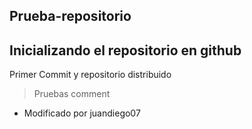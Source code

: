 ## Prueba-repositorio
Inicializando el repositorio en github
---
Primer Commit y repositorio distribuido
> Pruebas comment
* Modificado por juandiego07
